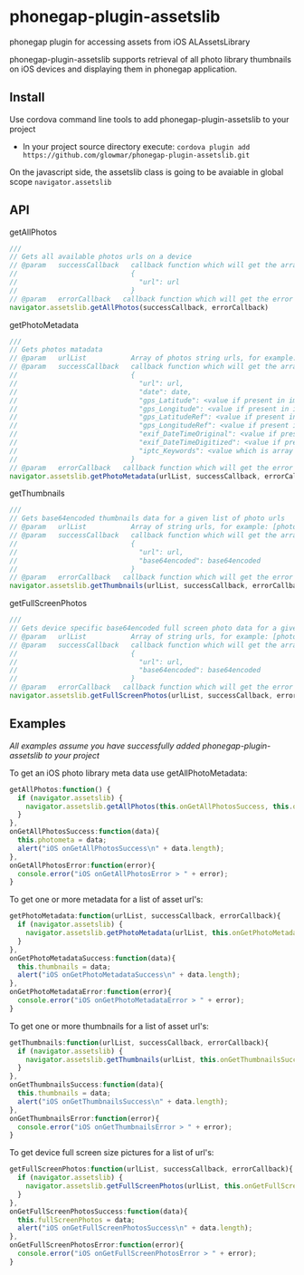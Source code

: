 phonegap-plugin-assetslib
=========================

phonegap plugin for accessing assets from iOS ALAssetsLibrary

phonegap-plugin-assetslib supports retrieval of all photo library thumbnails on iOS devices and displaying them in phonegap application. 

## Install
Use cordova command line tools to add phonegap-plugin-assetslib to your project

* In your project source directory execute: `cordova plugin add https://github.com/glowmar/phonegap-plugin-assetslib.git`

On the javascript side, the assetslib class is going to be avaiable in global scope `navigator.assetslib`

## API

getAllPhotos
```javascript
///
// Gets all available photos urls on a device
// @param   successCallback   callback function which will get the array with json objects of following format:
//                            {
//                              "url": url
//                            }
// @param   errorCallback   callback function which will get the error
navigator.assetslib.getAllPhotos(successCallback, errorCallback)
```

getPhotoMetadata
```javascript
///
// Gets photos matadata 
// @param   urlList           Array of photos string urls, for example: [photometa[0].url]  or  [photometa[0].url,photometa[1].url]
// @param   successCallback   callback function which will get the array with json objects of following format:
//                            {
//                              "url": url,
//                              "date": date,
//                              "gps_Latitude": <value if present in image metadata>,
//                              "gps_Longitude": <value if present in image metadata>,
//                              "gps_LatitudeRef": <value if present in image metadata>,
//                              "gps_LongitudeRef": <value if present in image metadata>,
//                              "exif_DateTimeOriginal": <value if present in image metadata>,
//                              "exif_DateTimeDigitized": <value if present in image metadata>,
//                              "iptc_Keywords": <value which is array of string if present in image metadata>
//                            }
// @param   errorCallback   callback function which will get the error
navigator.assetslib.getPhotoMetadata(urlList, successCallback, errorCallback)
```

getThumbnails
```javascript
///
// Gets base64encoded thumbnails data for a given list of photo urls
// @param   urlList           Array of string urls, for example: [photometa[0].url]  or  [photometa[0].url,photometa[1].url]
// @param   successCallback   callback function which will get the array with json objects of following format:
//                            {
//                              "url": url,
//                              "base64encoded": base64encoded
//                            }
// @param   errorCallback   callback function which will get the error
navigator.assetslib.getThumbnails(urlList, successCallback, errorCallback)
```

getFullScreenPhotos
```javascript
///
// Gets device specific base64encoded full screen photo data for a given list of image urls
// @param   urlList           Array of string urls, for example: [photometa[0].url]  or  [photometa[0].url,photometa[1].url]
// @param   successCallback   callback function which will get the array with json objects of following format:
//                            {
//                              "url": url,
//                              "base64encoded": base64encoded
//                            }
// @param   errorCallback   callback function which will get the error
navigator.assetslib.getFullScreenPhotos(urlList, successCallback, errorCallback)
```

## Examples
*All examples assume you have successfully added phonegap-plugin-assetslib to your project*


To get an iOS photo library meta data use getAllPhotoMetadata:

```javascript
getAllPhotos:function() {
  if (navigator.assetslib) {
    navigator.assetslib.getAllPhotos(this.onGetAllPhotosSuccess, this.onGetAllPhotosError);
  }
},
onGetAllPhotosSuccess:function(data){
  this.photometa = data;
  alert("iOS onGetAllPhotosSuccess\n" + data.length);
},
onGetAllPhotosError:function(error){
  console.error("iOS onGetAllPhotosError > " + error);
}
```

To get one or more metadata for a list of asset url's:

```javascript
getPhotoMetadata:function(urlList, successCallback, errorCallback){
  if (navigator.assetslib) {
    navigator.assetslib.getPhotoMetadata(urlList, this.onGetPhotoMetadataSuccess, this.onGetPhotoMetadataError);
  }
},
onGetPhotoMetadataSuccess:function(data){
  this.thumbnails = data;
  alert("iOS onGetPhotoMetadataSuccess\n" + data.length);
},
onGetPhotoMetadataError:function(error){
  console.error("iOS onGetPhotoMetadataError > " + error);
}
```

To get one or more thumbnails for a list of asset url's:

```javascript
getThumbnails:function(urlList, successCallback, errorCallback){
  if (navigator.assetslib) {
    navigator.assetslib.getThumbnails(urlList, this.onGetThumbnailsSuccess, this.onGetThumbnailsError);
  }
},
onGetThumbnailsSuccess:function(data){
  this.thumbnails = data;
  alert("iOS onGetThumbnailsSuccess\n" + data.length);
},
onGetThumbnailsError:function(error){
  console.error("iOS onGetThumbnailsError > " + error);
}
```


To get device full screen size pictures for a list of url's:

```javascript
getFullScreenPhotos:function(urlList, successCallback, errorCallback){
  if (navigator.assetslib) {
    navigator.assetslib.getFullScreenPhotos(urlList, this.onGetFullScreenPhotosSuccess, this.onGetFullScreenPhotosError);
  }
},
onGetFullScreenPhotosSuccess:function(data){
  this.fullScreenPhotos = data;
  alert("iOS onGetFullScreenPhotosSuccess\n" + data.length);
},
onGetFullScreenPhotosError:function(error){
  console.error("iOS onGetFullScreenPhotosError > " + error);
}
```
